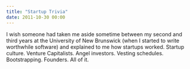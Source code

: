 ```yaml
---
title: "Startup Trivia"
date: 2011-10-30 00:00
---
```


<p>I wish someone had taken me aside sometime between my second and third years at the University of New Brunswick (when I started to write worthwhile software) and explained to me how startups worked. Startup culture. Venture Capitalists. Angel investors. Vesting schedules. Bootstrapping. Founders. All of it.</p>

<!-- more -->

